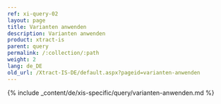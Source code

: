 ```yaml
---
ref: xi-query-02
layout: page
title: Varianten anwenden
description: Varianten anwenden
product: xtract-is
parent: query
permalink: /:collection/:path
weight: 2
lang: de_DE
old_url: /Xtract-IS-DE/default.aspx?pageid=varianten-anwenden
---
```

{% include _content/de/xis-specific/query/varianten-anwenden.md %}
